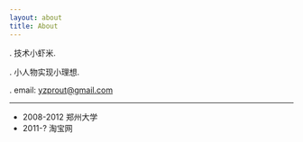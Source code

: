 ```yaml
---
layout: about
title: About
---
```


. 技术小虾米.

. 小人物实现小理想.

. email: yzprout@gmail.com

***

* 2008-2012 郑州大学
* 2011-? 淘宝网
